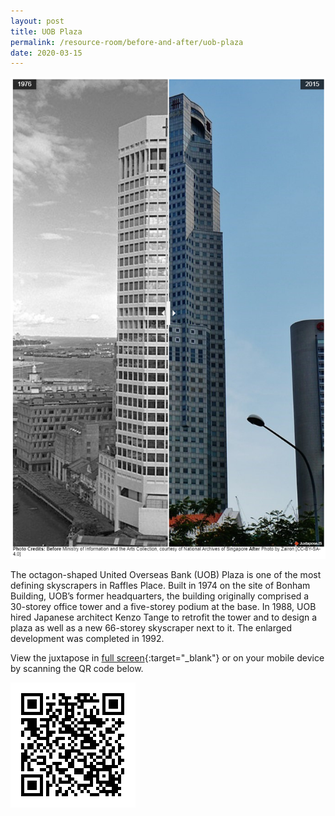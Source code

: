 ```yaml
---
layout: post
title: UOB Plaza
permalink: /resource-room/before-and-after/uob-plaza
date: 2020-03-15
---
```


<img src="/images/before-after-image-uob-tower.png" alt="before-after-image-uob-tower"/>


The octagon-shaped United Overseas Bank (UOB) Plaza is one of the most defining skyscrapers in Raffles Place. Built in 1974 on the site of Bonham Building, UOB’s former headquarters, the building originally comprised a 30-storey office tower and a five-storey podium at the base. In 1988, UOB hired Japanese architect Kenzo Tange to retrofit the tower and to design a plaza as well as a new 66-storey skyscraper next to it. The enlarged development was completed in 1992.   

View the juxtapose in [full screen](https://cdn.knightlab.com/libs/juxtapose/latest/embed/index.html?uid=78ae9fbe-b32c-11e9-b9b8-0edaf8f81e27){:target="_blank"} or on your mobile device by scanning the QR code below.

<img src="/images/qr-code-beforeafter-uob-plaza.png" alt="qr-code-beforeafter-uob-plaza" style="width:200px;" />
